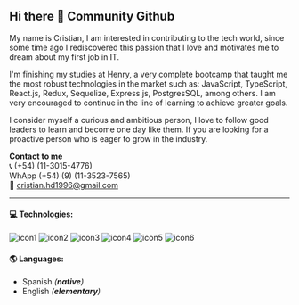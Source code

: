 
## Hi there 👋 Community Github 

My name is Cristian, I am interested in contributing to the tech world, since some time ago I rediscovered this passion that I love and motivates me to dream about my first job in IT.

I'm finishing my studies at Henry, a very complete bootcamp that taught me the most robust technologies in the market such as: JavaScript, TypeScript, React.js, Redux, Sequelize, Express.js, PostgresSQL, among others. I am very encouraged to continue in the line of learning to achieve greater goals.

I consider myself a curious and ambitious person, I love to follow good leaders to learn and become one day like them. If you are looking for a proactive person who is eager to grow in the industry.

__Contact to me__ <br/>
📞 (+54) (11-3015-4776) <br/>
WhApp (+54) (9) (11-3523-7565) <br/>
📩 cristian.hd1996@gmail.com <br/>
***


#### 💻 __Technologies:__ </br>
![icon1](https://user-images.githubusercontent.com/67548554/124062597-5d4ebe80-da07-11eb-9d8f-2a19b6a92b8d.png)
![icon2](https://user-images.githubusercontent.com/67548554/124062601-5de75500-da07-11eb-898b-0fbdc60ad142.png)
![icon3](https://user-images.githubusercontent.com/67548554/124062602-5e7feb80-da07-11eb-9fe2-50452ce511ea.png)
![icon4](https://user-images.githubusercontent.com/67548554/124062603-5e7feb80-da07-11eb-9c96-acd07305b5ad.png)
![icon5](https://user-images.githubusercontent.com/67548554/124062604-5f188200-da07-11eb-88ef-6d6babf92952.png)
![icon6](https://user-images.githubusercontent.com/67548554/124062605-5f188200-da07-11eb-98d2-be270c23b6bf.png)

#### 🌎 __Languages:__ </br>
- Spanish _(__native__)_
- English _(__elementary__)_

